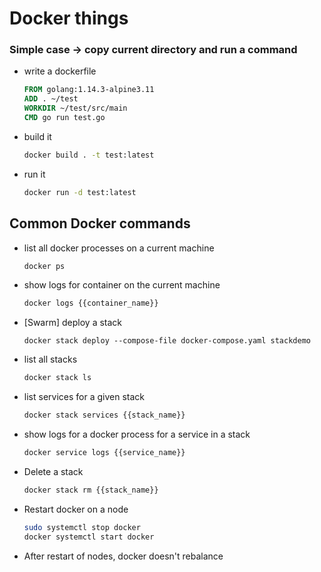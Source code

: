 # Docker things

### Simple case -> copy current directory and run a command

- write a dockerfile

  ```dockerfile
  FROM golang:1.14.3-alpine3.11
  ADD . ~/test
  WORKDIR ~/test/src/main
  CMD go run test.go  
  
  ```
  
- build it
	```bash
	docker build . -t test:latest
	```
- run it 
	```bash
	docker run -d test:latest
	```
  



## Common Docker  commands

- list all docker processes on a current machine

  ```bash
  docker ps
  ```

- show logs for container on the current machine

  ```bash
  docker logs {{container_name}}
  ```

- [Swarm] deploy a stack

  ```
  docker stack deploy --compose-file docker-compose.yaml stackdemo
  ```

  

- list all stacks

  ```bash
  docker stack ls
  ```

- list services for a given stack 

  ```bash
  docker stack services {{stack_name}}
  ```

- show logs for a docker process for a service in a stack

  ```bash
  docker service logs {{service_name}}
  ```


- Delete a stack

	```bash
	docker stack rm {{stack_name}}
	```

- Restart docker on a node

	```bash
	sudo systemctl stop docker
	docker systemctl start docker
	
	
	```

- After restart of nodes, docker doesn't rebalance

	